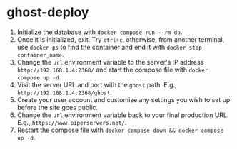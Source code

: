 # ghost-deploy

1. Initialize the database with `docker compose run --rm db`.
1. Once it is initialized, exit. Try `ctrl+c`, otherwise, from another terminal, use `docker ps` to find the container and end it with `docker stop container_name`.
1. Change the `url` environment variable to the server's IP address `http://192.168.1.4:2368/` and start the compose file with `docker compose up -d`.
1. Visit the server URL and port with the `ghost` path. E.g., `http://192.168.1.4:2368/ghost`.
1. Create your user account and customize any settings you wish to set up before the site goes public.
1. Change the `url` environment variable back to your final production URL. E.g., `https://www.piperservers.net/`.
1. Restart the compose file with `docker compose down && docker compose up -d`.
